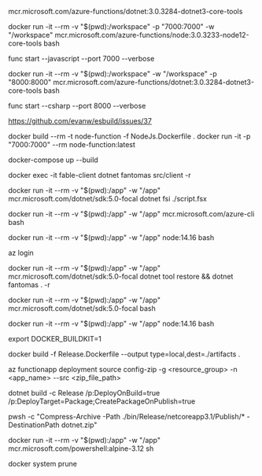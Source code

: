  mcr.microsoft.com/azure-functions/dotnet:3.0.3284-dotnet3-core-tools

 docker run -it --rm -v "$(pwd):/workspace" -p "7000:7000"  -w "/workspace" mcr.microsoft.com/azure-functions/node:3.0.3233-node12-core-tools bash

 func start --javascript --port 7000 --verbose

 docker run -it --rm -v "$(pwd):/workspace" -w "/workspace" -p "8000:8000"  mcr.microsoft.com/azure-functions/dotnet:3.0.3284-dotnet3-core-tools bash

func start --csharp --port 8000 --verbose

 https://github.com/evanw/esbuild/issues/37

 docker build --rm -t node-function -f NodeJs.Dockerfile .
 docker run -it -p "7000:7000" --rm node-function:latest

 docker-compose up --build

 docker exec -it fable-client dotnet fantomas src/client -r

docker run -it --rm -v "$(pwd):/app" -w "/app"  mcr.microsoft.com/dotnet/sdk:5.0-focal dotnet fsi ./script.fsx

docker run -it --rm -v "$(pwd):/app" -w "/app" mcr.microsoft.com/azure-cli bash

docker run -it --rm -v "$(pwd):/app" -w "/app" node:14.16 bash

az login

docker run -it --rm -v "$(pwd):/app" -w "/app"  mcr.microsoft.com/dotnet/sdk:5.0-focal dotnet tool restore && dotnet fantomas . -r

docker run -it --rm -v "$(pwd):/app" -w "/app"  mcr.microsoft.com/dotnet/sdk:5.0-focal bash

docker run -it --rm -v "$(pwd):/app" -w "/app"  node:14.16 bash

export DOCKER_BUILDKIT=1

docker build -f Release.Dockerfile --output type=local,dest=./artifacts .

az functionapp deployment source config-zip -g <resource_group> -n \
<app_name> --src <zip_file_path>

dotnet build -c Release /p:DeployOnBuild=true /p:DeployTarget=Package;CreatePackageOnPublish=true

pwsh -c "Compress-Archive -Path ./bin/Release/netcoreapp3.1/Publish/* -DestinationPath dotnet.zip"

docker run -it --rm -v "$(pwd):/app" -w "/app" mcr.microsoft.com/powershell:alpine-3.12 sh

docker system prune
